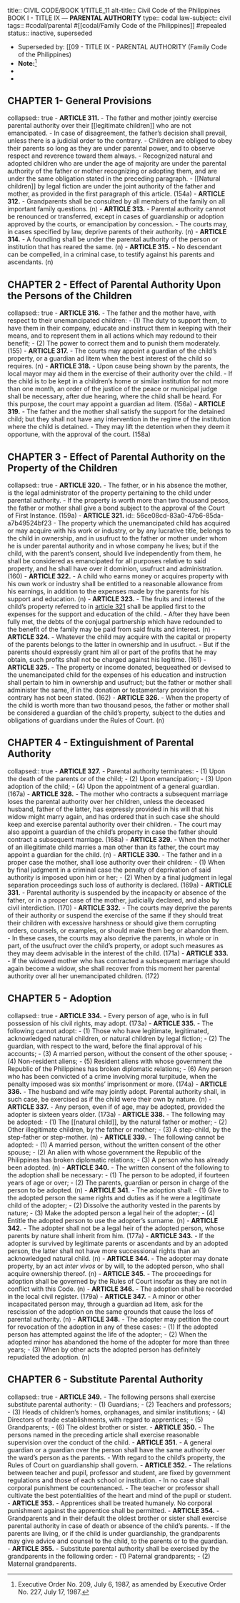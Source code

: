 title:: CIVIL CODE/BOOK 1/TITLE_11
alt-title:: Civil Code of the Philippines BOOK I - TITLE IX —  **PARENTAL AUTHORITY**
type:: codal
law-subject:: civil
tags:: #codal/parental  #[[codal/Family Code of the Philippines]] #repealed
status:: inactive, superseded

- Superseded by: [[09 - TITLE IX - PARENTAL AUTHORITY (Family Code of the Philippines)
- **Note:**[^1]
- [^1]: Executive Order No. 209, July 6, 1987, as amended by Executive Order No. 227, July 17, 1987.[^2]
- [^2]: Art. 254. Titles III, IV, V, VI, VIII, IX, XI, and XV of Book 1 of Republic Act No. 386, otherwise known as the Civil Code of the Philippines, as amended, and Articles 17, 18, 19, 27, 28, 29, 30, 31, 39, 40, 41, and 42 of Presidential Decree No. 603, otherwise known as the Child and Youth Welfare Code, as amended, and all laws, decrees, executive orders, proclamations, rules and regulations, or parts thereof, inconsistent herewith are hereby repealed.
## CHAPTER 1- General Provisions
collapsed:: true
	- **ARTICLE 311.**
		- The father and mother jointly exercise parental authority over their [[legitimate children]] who are not emancipated.
		- In case of disagreement, the father’s decision shall prevail, unless there is a judicial order to the contrary.
		- Children are obliged to obey their parents so long as they are under parental power, and to observe respect and reverence toward them always.
		- Recognized natural and adopted children who are under the age of majority are under the parental authority of the father or mother recognizing or adopting them, and are under the same obligation stated in the preceding paragraph.
		- [[Natural children]] by legal fiction are under the joint authority of the father and mother, as provided in the first paragraph of this article. (154a)
	- **ARTICLE 312.**
		- Grandparents shall be consulted by all members of the family on all important family questions. (n)
	- **ARTICLE 313.**
		- Parental authority cannot be renounced or transferred, except in cases of guardianship or adoption approved by the courts, or emancipation by concession.
		- The courts may, in cases specified by law, deprive parents of their authority. (n)
	- **ARTICLE 314.**
		- A foundling shall be under the parental authority of the person or institution that has reared the same. (n)
	- **ARTICLE 315.**
		- No descendant can be compelled, in a criminal case, to testify against his parents and ascendants. (n)
## CHAPTER 2 - Effect of Parental Authority Upon the Persons of the Children
collapsed:: true
	- **ARTICLE 316.**
		- The father and the mother have, with respect to their unemancipated children:
			- (1) The duty to support them, to have them in their company, educate and instruct them in keeping with their means, and to represent them in all actions which may redound to their benefit;
			- (2) The power to correct them and to punish them moderately. (155)
	- **ARTICLE 317.**
		- The courts may appoint a guardian of the child’s property, or a guardian ad litem when the best interest of the child so requires. (n)
	- **ARTICLE 318.**
		- Upon cause being shown by the parents, the local mayor may aid them in the exercise of their authority over the child.
		- If the child is to be kept in a children’s home or similar institution for not more than one month, an order of the justice of the peace or municipal judge shall be necessary, after due hearing, where the child shall be heard. For this purpose, the court may appoint a guardian ad litem. (156a)
	- **ARTICLE 319.**
		- The father and the mother shall satisfy the support for the detained child; but they shall not have any intervention in the regime of the institution where the child is detained.
		- They may lift the detention when they deem it opportune, with the approval of the court. (158a)
## CHAPTER 3 - Effect of Parental Authority on the Property of the Children
collapsed:: true
	- **ARTICLE 320.**
		- The father, or in his absence the mother, is the legal administrator of the property pertaining to the child under parental authority.
		- If the property is worth more than two thousand pesos, the father or mother shall give a bond subject to the approval of the Court of First Instance. (159a)
	- **ARTICLE 321.**
	  id:: 56ce08cd-83a0-47b6-85da-a7b49524bf23
		- The property which the unemancipated child has acquired or may acquire with his work or industry, or by any lucrative title, belongs to the child in ownership, and in usufruct to the father or mother under whom he is under parental authority and in whose company he lives; but if the child, with the parent’s consent, should live independently from them, he shall be considered as emancipated for all purposes relative to said property, and he shall have over it dominion, usufruct and administration. (160)
	- **ARTICLE 322.**
		- A child who earns money or acquires property with his own work or industry shall be entitled to a reasonable allowance from his earnings, in addition to the expenses made by the parents for his support and education. (n)
	- **ARTICLE 323.**
		- The fruits and interest of the child’s property referred to in [article 321](((56ce08cd-83a0-47b6-85da-a7b49524bf23))) shall be applied first to the expenses for the support and education of the child.
		- After they have been fully met, the debts of the conjugal partnership which have redounded to the benefit of the family may be paid from said fruits and interest. (n)
	- **ARTICLE 324.**
		- Whatever the child may acquire with the capital or property of the parents belongs to the latter in ownership and in usufruct.
		- But if the parents should expressly grant him all or part of the profits that he may obtain, such profits shall not be charged against his legitime. (161)
	- **ARTICLE 325.**
		- The property or income donated, bequeathed or devised to the unemancipated child for the expenses of his education and instruction shall pertain to him in ownership and usufruct; but the father or mother shall administer the same, if in the donation or testamentary provision the contrary has not been stated. (162)
	- **ARTICLE 326.**
		- When the property of the child is worth more than two thousand pesos, the father or mother shall be considered a guardian of the child’s property, subject to the duties and obligations of guardians under the Rules of Court. (n)
## CHAPTER 4 - Extinguishment of Parental Authority
collapsed:: true
	- **ARTICLE 327.**
		- Parental authority terminates:
			- (1) Upon the death of the parents or of the child;
			- (2) Upon emancipation;
			- (3) Upon adoption of the child;
			- (4) Upon the appointment of a general guardian. (167a)
	- **ARTICLE 328.**
		- The mother who contracts a subsequent marriage loses the parental authority over her children, unless the deceased husband, father of the latter, has expressly provided in his will that his widow might marry again, and has ordered that in such case she should keep and exercise parental authority over their children.
		- The court may also appoint a guardian of the child’s property in case the father should contract a subsequent marriage. (168a)
	- **ARTICLE 329.**
		- When the mother of an illegitimate child marries a man other than its father, the court may appoint a guardian for the child. (n)
	- **ARTICLE 330.**
		- The father and in a proper case the mother, shall lose authority over their children:
			- (1) When by final judgment in a criminal case the penalty of deprivation of said authority is imposed upon him or her;
			- (2) When by a final judgment in legal separation proceedings such loss of authority is declared. (169a)
	- **ARTICLE 331.**
		- Parental authority is suspended by the incapacity or absence of the father, or in a proper case of the mother, judicially declared, and also by civil interdiction. (170)
	- **ARTICLE 332.**
		- The courts may deprive the parents of their authority or suspend the exercise of the same if they should treat their children with excessive harshness or should give them corrupting orders, counsels, or examples, or should make them beg or abandon them.
		- In these cases, the courts may also deprive the parents, in whole or in part, of the usufruct over the child’s property, or adopt such measures as they may deem advisable in the interest of the child. (171a)
	- **ARTICLE 333.**
		- If the widowed mother who has contracted a subsequent marriage should again become a widow, she shall recover from this moment her parental authority over all her unemancipated children. (172)
## CHAPTER 5 - Adoption
collapsed:: true
	- **ARTICLE 334.**
		- Every person of age, who is in full possession of his civil rights, may adopt. (173a)
	- **ARTICLE 335.**
		- The following cannot adopt:
			- (1) Those who have legitimate, legitimated, acknowledged natural children, or natural children by legal fiction;
			- (2) The guardian, with respect to the ward, before the final approval of his accounts;
			- (3) A married person, without the consent of the other spouse;
			- (4) Non-resident aliens;
			- (5) Resident aliens with whose government the Republic of the Philippines has broken diplomatic relations;
			- (6) Any person who has been convicted of a crime involving moral turpitude, when the penalty imposed was six months’ imprisonment or more. (174a)
	- **ARTICLE 336.**
		- The husband and wife may jointly adopt. Parental authority shall, in such case, be exercised as if the child were their own by nature. (n)
	- **ARTICLE 337.**
		- Any person, even if of age, may be adopted, provided the adopter is sixteen years older. (173a)
	- **ARTICLE 338.**
		- The following may be adopted:
		- (1) The [[natural child]], by the natural father or mother;
		- (2) Other illegitimate children, by the father or mother;
		- (3) A step-child, by the step-father or step-mother. (n)
	- **ARTICLE 339.**
		- The following cannot be adopted:
			- (1) A married person, without the written consent of the other spouse;
			- (2) An alien with whose government the Republic of the Philippines has broken diplomatic relations;
			- (3) A person who has already been adopted. (n)
	- **ARTICLE 340.**
		- The written consent of the following to the adoption shall be necessary:
			- (1) The person to be adopted, if fourteen years of age or over;
			- (2) The parents, guardian or person in charge of the person to be adopted. (n)
	- **ARTICLE 341.**
		- The adoption shall:
			- (1) Give to the adopted person the same rights and duties as if he were a legitimate child of the adopter;
			- (2) Dissolve the authority vested in the parents by nature;
			- (3) Make the adopted person a legal heir of the adopter;
			- (4) Entitle the adopted person to use the adopter’s surname. (n)
	- **ARTICLE 342.**
		- The adopter shall not be a legal heir of the adopted person, whose parents by nature shall inherit from him. (177a)
	- **ARTICLE 343.**
		- If the adopter is survived by legitimate parents or ascendants and by an adopted person, the latter shall not have more successional rights than an acknowledged natural child. (n)
	- **ARTICLE 344.**
		- The adopter may donate property, by an act *inter vivos* or by will, to the adopted person, who shall acquire ownership thereof. (n)
	- **ARTICLE 345.**
		- The proceedings for adoption shall be governed by the Rules of Court insofar as they are not in conflict with this Code. (n)
	- **ARTICLE 346.**
		- The adoption shall be recorded in the local civil register. (179a)
	- **ARTICLE 347.**
		- A minor or other incapacitated person may, through a guardian ad litem, ask for the rescission of the adoption on the same grounds that cause the loss of parental authority. (n)
	- **ARTICLE 348.**
		- The adopter may petition the court for revocation of the adoption in any of these cases:
			- (1) If the adopted person has attempted against the life of the adopter;
			- (2) When the adopted minor has abandoned the home of the adopter for more than three years;
			- (3) When by other acts the adopted person has definitely repudiated the adoption. (n)
## CHAPTER 6 - Substitute Parental Authority
collapsed:: true
	- **ARTICLE 349.**
		- The following persons shall exercise substitute parental authority:
			- (1) Guardians;
			- (2) Teachers and professors;
			- (3) Heads of children’s homes, orphanages, and similar institutions;
			- (4) Directors of trade establishments, with regard to apprentices;
			- (5) Grandparents;
			- (6) The oldest brother or sister.
	- **ARTICLE 350.**
		- The persons named in the preceding article shall exercise reasonable supervision over the conduct of the child.
	- **ARTICLE 351.**
		- A general guardian or a guardian over the person shall have the same authority over the ward’s person as the parents.
		- With regard to the child’s property, the Rules of Court on guardianship shall govern.
	- **ARTICLE 352.**
		- The relations between teacher and pupil, professor and student, are fixed by government regulations and those of each school or institution.
		- In no case shall corporal punishment be countenanced.
		- The teacher or professor shall cultivate the best potentialities of the heart and mind of the pupil or student.
	- **ARTICLE 353.**
		- Apprentices shall be treated humanely. No corporal punishment against the apprentice shall be permitted.
	- **ARTICLE 354.**
		- Grandparents and in their default the oldest brother or sister shall exercise parental authority in case of death or absence of the child’s parents.
		- If the parents are living, or if the child is under guardianship, the grandparents may give advice and counsel to the child, to the parents or to the guardian.
	- **ARTICLE 355.**
		- Substitute parental authority shall be exercised by the grandparents in the following order:
			- (1) Paternal grandparents;
			- (2) Maternal grandparents.